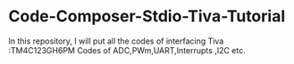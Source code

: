 # Code-Composer-Stdio-Tiva-Tutorial
In this repository, I will put all the codes of interfacing Tiva :TM4C123GH6PM
Codes of ADC,PWm,UART,Interrupts ,I2C etc.
